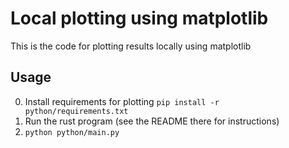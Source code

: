 # Local plotting using matplotlib

This is the code for plotting results locally using matplotlib

## Usage

0. Install requirements for plotting `pip install -r python/requirements.txt`
1. Run the rust program (see the README there for instructions)
2. `python python/main.py`
